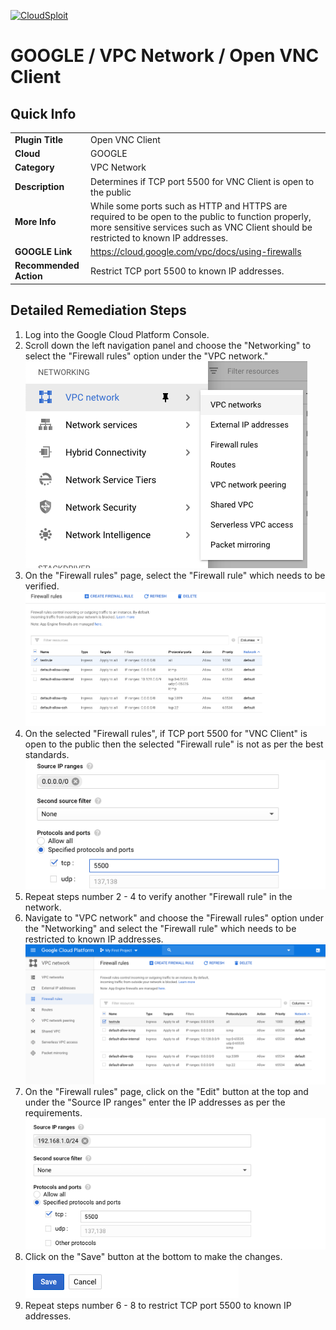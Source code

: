 [![CloudSploit](https://cloudsploit.com/img/logo-new-big-text-100.png "CloudSploit")](https://cloudsploit.com)

# GOOGLE / VPC Network / Open VNC Client

## Quick Info

| | |
|-|-|
| **Plugin Title** | Open VNC Client |
| **Cloud** | GOOGLE |
| **Category** | VPC Network |
| **Description** | Determines if TCP port 5500  for VNC Client is open to the public |
| **More Info** | While some ports such as HTTP and HTTPS are required to be open to the public to function properly, more sensitive services such as VNC Client should be restricted to known IP addresses. |
| **GOOGLE Link** | https://cloud.google.com/vpc/docs/using-firewalls |
| **Recommended Action** | Restrict TCP port 5500 to known IP addresses. |

## Detailed Remediation Steps
1. Log into the Google Cloud Platform Console.
2. Scroll down the left navigation panel and choose the "Networking" to select the "Firewall rules" option under the "VPC network."</br> <img src="/resources/google/vpcnetwork/open-vnc-client/step2.png"/>
3. On the "Firewall rules" page, select the "Firewall rule" which needs to be verified. </br> <img src="/resources/google/vpcnetwork/open-vnc-client/step3.png"/>
4. On the selected "Firewall rules", if TCP port 5500 for "VNC Client" is open to the public then the selected "Firewall rule" is not as per the best standards. </br> <img src="/resources/google/vpcnetwork/open-vnc-client/step4.png"/>
5. Repeat steps number 2 - 4 to verify another "Firewall rule" in the network.</br>
6. Navigate to "VPC network" and choose the "Firewall rules" option under the "Networking" and select the "Firewall rule" which needs to be restricted to known IP addresses.</br> <img src="/resources/google/vpcnetwork/open-vnc-client/step6.png"/>
7. On the "Firewall rules" page, click on the "Edit" button at the top and under the "Source IP ranges" enter the IP addresses as per the requirements.</br> <img src="/resources/google/vpcnetwork/open-vnc-client/step7.png"/>
8. Click on the "Save" button at the bottom to make the changes.</br> <img src="/resources/google/vpcnetwork/open-vnc-client/step8.png"/>
9. Repeat steps number 6 - 8 to restrict TCP port 5500 to known IP addresses.</br> 


